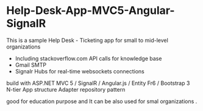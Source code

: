 # Help-Desk-App-MVC5-Angular-SignalR

This is a sample Help Desk - Ticketing app for small to mid-level organizations
 * Including stackoverflow.com API calls for knowledge base
 * Gmail SMTP
 * Signalr Hubs for real-time websockets connections
 
build with ASP.NET MVC 5 / SignalR / Angular.js / Entity Fr6 / Bootstrap 3    
N-tier App structure
Adapter repository pattern


good for education purpose and It can be also used for smal organizations . 

